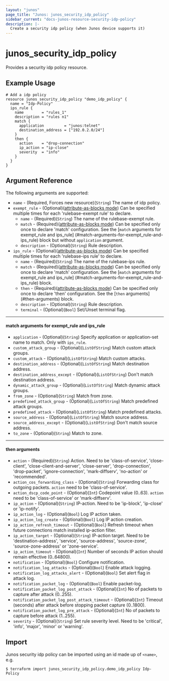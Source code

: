 ```yaml
---
layout: "junos"
page_title: "Junos: junos_security_idp_policy"
sidebar_current: "docs-junos-resource-security-idp-policy"
description: |-
  Create a security idp policy (when Junos device supports it)
---
```


# junos_security_idp_policy

Provides a security idp policy resource.

## Example Usage

```hcl
# Add a idp policy
resource junos_security_idp_policy "demo_idp_policy" {
  name = "Idp-Policy"
  ips_rule {
    name        = "rules_1"
    description = "rules n1"
    match {
      application         = "junos:telnet"
      destination_address = ["192.0.2.0/24"]
    }
    then {
      action    = "drop-connection"
      ip_action = "ip-close"
      severity  = "info"
    }
  }
}
```

## Argument Reference

The following arguments are supported:

* `name` - (Required, Forces new resource)(`String`) The name of idp policy.
* `exempt_rule` - (Optional)([attribute-as-blocks mode](https://www.terraform.io/docs/configuration/attr-as-blocks.html)) Can be specified multiple times for each 'rulebase-exempt rule' to declare.
  * `name` - (Required)(`String`) The name of the rulebase-exempt rule.
  * `match` - (Required)([attribute-as-blocks mode](https://www.terraform.io/docs/configuration/attr-as-blocks.html)) Can be specified only once to declare 'match' configuration. See the [`match` arguments for exempt_rule and ips_rule] (#match-arguments-for-exempt_rule-and-ips_rule) block but without `application` argument.
  * `description` - (Optional)(`String`) Rule description.
* `ips_rule` - (Optional)([attribute-as-blocks mode](https://www.terraform.io/docs/configuration/attr-as-blocks.html)) Can be specified multiple times for each 'rulebase-ips rule' to declare.
  * `name` - (Required)(`String`) The name of the rulebase-ips rule.
  * `match` - (Required)([attribute-as-blocks mode](https://www.terraform.io/docs/configuration/attr-as-blocks.html)) Can be specified only once to declare 'match' configuration. See the [`match` arguments for exempt_rule and ips_rule] (#match-arguments-for-exempt_rule-and-ips_rule) block.
  * `then` - (Required)([attribute-as-blocks mode](https://www.terraform.io/docs/configuration/attr-as-blocks.html)) Can be specified only once to declare 'then' configuration. See the [`then` arguments] (#then-arguments) block.
  * `description` - (Optional)(`String`) Rule description.
  * `terminal` - (Optional)(`Bool`) Set/Unset terminal flag.

---
#### match arguments for exempt_rule and ips_rule
* `application` - (Optional)(`String`) Specify application or application-set name to match. Only with `ips_rule`.
* `custom_attack_group` - (Optional)(`ListOfString`) Match custom attack groups.
* `custom_attack` - (Optional)(`ListOfString`) Match custom attacks.
* `destination_address` - (Optional)(`ListOfString`) Match destination address.
* `destination_address_except` - (Optional)(`ListOfString`) Don't match destination address.
* `dynamic_attack_group` - (Optional)(`ListOfString`) Match dynamic attack groups.
* `from_zone` - (Optional)(`String`) Match from zone.
* `predefined_attack_group` - (Optional)(`ListOfString`) Match predefined attack groups.
* `predefined_attack` - (Optional)(`ListOfString`) Match predefined attacks.
* `source_address` - (Optional)(`ListOfString`) Match source address.
* `source_address_except` - (Optional)(`ListOfString`) Don't match source address.
* `to_zone` - (Optional)(`String`) Match to zone.

---
#### then arguments
* `action` - (Required)(`String`) Action. Need to be 'class-of-service', 'close-client', 'close-client-and-server', 'close-server', 'drop-connection', 'drop-packet', 'ignore-connection', 'mark-diffserv', 'no-action' or 'recommended'.
* `action_cos_forwarding_class` - (Optional)(`String`) Forwarding class for outgoing packets. `action` need to be 'class-of-service'.
* `action_dscp_code_point` - (Optional)(`Int`) Codepoint value (0..63). `action` need to be 'class-of-service' or 'mark-diffserv'.
* `ip_action` - (Optional)(`String`) IP-action. Need to be 'ip-block', 'ip-close' or 'ip-notify'.
* `ip_action_log` - (Optional)(`Bool`) Log IP action taken.
* `ip_action_log_create` - (Optional)(`Bool`) Log IP action creation.
* `ip_action_refresh_timeout` - (Optional)(`Bool`) Refresh timeout when future connections match installed ip-action filter.
* `ip_action_target` - (Optional)(`String`) IP-action target. Need to be 'destination-address', 'service', 'source-address', 'source-zone', 'source-zone-address' or 'zone-service'.
* `ip_action_timeout` - (Optional)(`Int`) Number of seconds IP action should remain effective (0..64800).
* `notification` - (Optional)(`Bool`) Configure notification.
* `notification_log_attacks` - (Optional)(`Bool`) Enable attack logging.
* `notification_log_attacks_alert` - (Optional)(`Bool`) Set alert flag in attack log.
* `notification_packet_log` - (Optional)(`Bool`) Enable packet-log.
* `notification_packet_log_post_attack` - (Optional)(`Int`) No of packets to capture after attack (0..255).
* `notification_packet_log_post_attack_timeout` - (Optional)(`Int`) Timeout (seconds) after attack before stopping packet capture (0..1800).
* `notification_packet_log_pre_attack` - (Optional)(`Int`) No of packets to capture before attack (1..255).
* `severity` - (Optional)(`String`) Set rule severity level. Need to be 'critical', 'info', 'major', 'minor' or 'warning'. 

## Import

Junos security idp policy can be imported using an id made up of `<name>`, e.g.

```
$ terraform import junos_security_idp_policy.demo_idp_policy Idp-Policy
```
